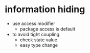 # information hiding

- use access modifier
  - package access is default
- to avoid tight coupling
  - check state value
  - easy type change
